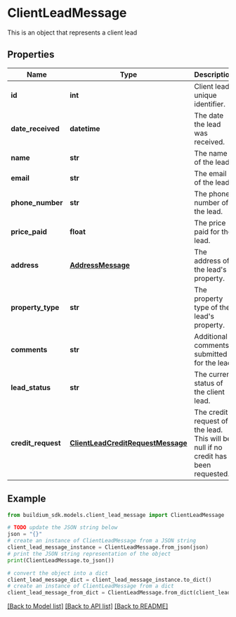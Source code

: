 # ClientLeadMessage

This is an object that represents a client lead

## Properties

Name | Type | Description | Notes
------------ | ------------- | ------------- | -------------
**id** | **int** | Client lead unique identifier. | [optional] 
**date_received** | **datetime** | The date the lead was received. | [optional] 
**name** | **str** | The name of the lead. | [optional] 
**email** | **str** | The email of the lead. | [optional] 
**phone_number** | **str** | The phone number of the lead. | [optional] 
**price_paid** | **float** | The price paid for the lead. | [optional] 
**address** | [**AddressMessage**](AddressMessage.md) | The address of the lead&#39;s property. | [optional] 
**property_type** | **str** | The property type of the lead&#39;s property. | [optional] 
**comments** | **str** | Additional comments submitted for the lead. | [optional] 
**lead_status** | **str** | The current status of the client lead. | [optional] 
**credit_request** | [**ClientLeadCreditRequestMessage**](ClientLeadCreditRequestMessage.md) | The credit request of the lead. This will be null if no credit has been requested. | [optional] 

## Example

```python
from buildium_sdk.models.client_lead_message import ClientLeadMessage

# TODO update the JSON string below
json = "{}"
# create an instance of ClientLeadMessage from a JSON string
client_lead_message_instance = ClientLeadMessage.from_json(json)
# print the JSON string representation of the object
print(ClientLeadMessage.to_json())

# convert the object into a dict
client_lead_message_dict = client_lead_message_instance.to_dict()
# create an instance of ClientLeadMessage from a dict
client_lead_message_from_dict = ClientLeadMessage.from_dict(client_lead_message_dict)
```
[[Back to Model list]](../README.md#documentation-for-models) [[Back to API list]](../README.md#documentation-for-api-endpoints) [[Back to README]](../README.md)


